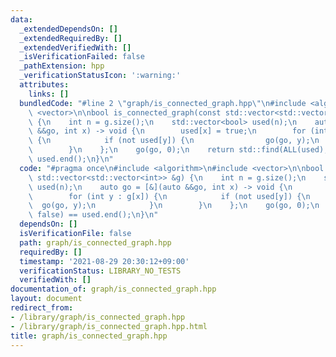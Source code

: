 ```yaml
---
data:
  _extendedDependsOn: []
  _extendedRequiredBy: []
  _extendedVerifiedWith: []
  _isVerificationFailed: false
  _pathExtension: hpp
  _verificationStatusIcon: ':warning:'
  attributes:
    links: []
  bundledCode: "#line 2 \"graph/is_connected_graph.hpp\"\n#include <algorithm>\n#include\
    \ <vector>\n\nbool is_connected_graph(const std::vector<std::vector<int>> &g)\
    \ {\n    int n = g.size();\n    std::vector<bool> used(n);\n    auto go = [&](auto\
    \ &&go, int x) -> void {\n        used[x] = true;\n        for (int y : g[x])\
    \ {\n            if (not used[y]) {\n                go(go, y);\n            }\n\
    \        }\n    };\n    go(go, 0);\n    return std::find(ALL(used), false) ==\
    \ used.end();\n}\n"
  code: "#pragma once\n#include <algorithm>\n#include <vector>\n\nbool is_connected_graph(const\
    \ std::vector<std::vector<int>> &g) {\n    int n = g.size();\n    std::vector<bool>\
    \ used(n);\n    auto go = [&](auto &&go, int x) -> void {\n        used[x] = true;\n\
    \        for (int y : g[x]) {\n            if (not used[y]) {\n              \
    \  go(go, y);\n            }\n        }\n    };\n    go(go, 0);\n    return std::find(ALL(used),\
    \ false) == used.end();\n}\n"
  dependsOn: []
  isVerificationFile: false
  path: graph/is_connected_graph.hpp
  requiredBy: []
  timestamp: '2021-08-29 20:30:12+09:00'
  verificationStatus: LIBRARY_NO_TESTS
  verifiedWith: []
documentation_of: graph/is_connected_graph.hpp
layout: document
redirect_from:
- /library/graph/is_connected_graph.hpp
- /library/graph/is_connected_graph.hpp.html
title: graph/is_connected_graph.hpp
---
```

